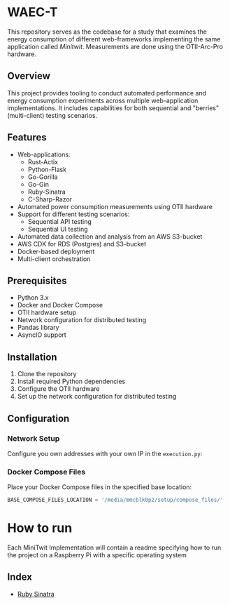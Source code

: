 # WAEC-T
This repository serves as the codebase for a study that examines the energy consumption of different web-frameworks implementing the same application called _Minitwit_. Measurements are done using the OTII-Arc-Pro hardware.

## Overview

This project provides tooling to conduct automated performance and energy consumption experiments across multiple web-application implementations. It includes capabilities for both sequential and "berries" (multi-client) testing scenarios.

## Features

- Web-applications:
  - Rust-Actix
  - Python-Flask
  - Go-Gorilla
  - Go-Gin
  - Ruby-Sinatra
  - C-Sharp-Razor
- Automated power consumption measurements using OTII hardware
- Support for different testing scenarios:
  - Sequential API testing
  - Sequential UI testing
- Automated data collection and analysis from an AWS S3-bucket
- AWS CDK for RDS (Postgres) and S3-bucket
- Docker-based deployment
- Multi-client orchestration

## Prerequisites

- Python 3.x
- Docker and Docker Compose
- OTII hardware setup
- Network configuration for distributed testing
- Pandas library
- AsyncIO support

## Installation

1. Clone the repository
2. Install required Python dependencies
3. Configure the OTII hardware
4. Set up the network configuration for distributed testing

## Configuration

### Network Setup
Configure you own addresses with your own IP in the `execution.py`:

### Docker Compose Files
Place your Docker Compose files in the specified base location:
```python
BASE_COMPOSE_FILES_LOCATION = '/media/mmcblk0p2/setup/compose_files/'
```

# How to run 

Each MiniTwit Implementation will contain a readme specifying how to run the project on a Raspberry Pi with a specific operating system

## Index
- [Ruby Sinatra](./ruby-sinatra/README.md)
